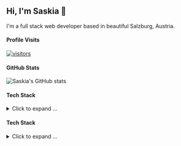 ## Hi, I'm Saskia 👋

I'm a full stack web developer based in beautiful Salzburg, Austria.

#### Profile Visits
[![visitors](https://visitor-badge.glitch.me/badge?page_id=saskiaschild.saskiaschild)](#)

#### GitHub Stats
![Saskia's GitHub stats](https://github-readme-stats.vercel.app/api?username=saskiaschild&show_icons=true&theme=radical)

#### Tech Stack
<details>
<summary>Click to expand ...</summary>

<h4>Languages</h4>
<img src="https://img.shields.io/badge/-PHP-8892BF?style=for-the-badge&labelColor=black&logo=php&logoColor=8892BF" alt="PHP Badge"/>
<img src="https://img.shields.io/badge/-JavaScript-F7DF1E?style=for-the-badge&labelColor=black&logo=javascript&logoColor=F7DF1E" alt="JavaScript Badge" />
<img src="https://img.shields.io/badge/-Typescript-3178C6?style=for-the-badge&labelColor=black&logo=typescript&logoColor=3178C6" alt="TypeScript Badge" />

<h4>Frameworks</h4>
<img src="https://img.shields.io/badge/-Symfony-000000?style=for-the-badge&labelColor=black&logo=symfony&logoColor=FFFFFF" alt="Symfony Badge" />
<img src="https://img.shields.io/badge/-React-61DBFB?style=for-the-badge&labelColor=black&logo=react&logoColor=61DBFB" alt="React Badge" />
<img src="https://img.shields.io/badge/-Angular-DD0031?style=for-the-badge&labelColor=black&logo=angular&logoColor=DD0031" alt="Angular Badge" />
  
<h4>Database</h4>
<img src="https://img.shields.io/badge/-MariaDB-003545?style=for-the-badge&labelColor=black&logo=mariadb&logoColor=003545" alt="MariaDB Badge" />
<img src="https://img.shields.io/badge/-Redis-DC382D?style=for-the-badge&labelColor=black&logo=redis&logoColor=DC382D" alt="Redis" />
  
<h4>Dev Ops</h4>
<img src="https://img.shields.io/badge/-Jenkins-D24939?style=for-the-badge&labelColor=black&logo=jenkins&logoColor=D24939" alt="Jenkins Badge" />
<img src="https://img.shields.io/badge/-Docker-2496ED?style=for-the-badge&labelColor=black&logo=docker&logoColor=2496ED" alt="Docker Badge" />
<img src="https://img.shields.io/badge/-Vagrant-1868F2?style=for-the-badge&labelColor=black&logo=vagrant&logoColor=1868F2" alt="Vagrant Badge" />
  
<h4>OS</h4>
<img src="https://img.shields.io/badge/-Debian-A81D33?style=for-the-badge&labelColor=black&logo=debian&logoColor=A81D33" alt="Debian Badge" />
<img src="https://img.shields.io/badge/-Windows-0078D6?style=for-the-badge&labelColor=black&logo=windows&logoColor=0078D6" alt="Debian Badge" />
</details>

#### Tech Stack
<details>
<summary>Click to expand ...</summary>
<table>
<tr>
<td>Foo</td>
<td><img src="https://img.shields.io/badge/-PHP-8892BF?style=for-the-badge&labelColor=black&logo=php&logoColor=8892BF" alt="PHP Badge"/></td>
<td><img src="https://img.shields.io/badge/-JavaScript-F7DF1E?style=for-the-badge&labelColor=black&logo=javascript&logoColor=F7DF1E" alt="JavaScript Badge" /></td>
<td><img src="https://img.shields.io/badge/-Typescript-3178C6?style=for-the-badge&labelColor=black&logo=typescript&logoColor=3178C6" alt="TypeScript Badge" /></td>
</tr>
</table>
</details>
